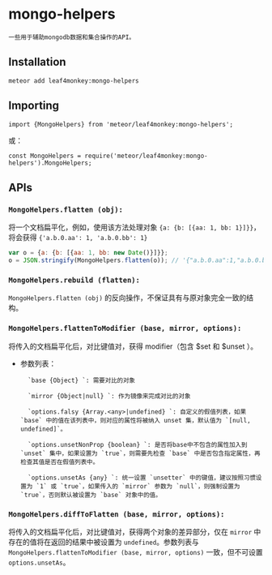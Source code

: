 # mongo-helpers

    一些用于辅助mongodb数据和集合操作的API。

## Installation

`meteor add leaf4monkey:mongo-helpers`

## Importing

`import {MongoHelpers} from 'meteor/leaf4monkey:mongo-helpers';`

或：

`const MongoHelpers = require('meteor/leaf4monkey:mongo-helpers').MongoHelpers;`

## APIs

### `MongoHelpers.flatten (obj):`

将一个文档扁平化，例如，使用该方法处理对象 `{a: {b: [{aa: 1, bb: 1}]}}`，将会获得 `{'a.b.0.aa': 1, 'a.b.0.bb': 1}`

```js
var o = {a: {b: [{aa: 1, bb: new Date()}]}};
o = JSON.stringify(MongoHelpers.flatten(o)); // '{"a.b.0.aa":1,"a.b.0.bb":"2016-07-06T03:42:53.511Z"}';
```


### `MongoHelpers.rebuild (flatten):`

`MongoHelpers.flatten (obj)` 的反向操作，不保证具有与原对象完全一致的结构。


### `MongoHelpers.flattenToModifier (base, mirror, options):`

将传入的文档扁平化后，对比键值对，获得 modifier（包含 $set 和 $unset ）。

- 参数列表：

        `base {Object} `: 需要对比的对象

        `mirror {Object|null} `: 作为镜像来完成对比的对象

        `options.falsy {Array.<any>|undefined} `: 自定义的假值列表，如果 `base` 中的值在该列表中，则对应的属性将被纳入 unset 集，默认值为 `[null, undefined]`。

        `options.unsetNonProp {boolean} `: 是否将base中不包含的属性加入到 `unset` 集中，如果设置为 `true`，则需要先检查 `base` 中是否包含指定属性，再检查其值是否在假值列表中。

        `options.unsetAs {any} `: 统一设置 `unsetter` 中的键值，建议按照习惯设置为 `1` 或 `true`，如果传入的 `mirror` 参数为 `null`，则强制设置为 `true`，否则默认被设置为 `base` 对象中的值。

    
### `MongoHelpers.diffToFlatten (base, mirror, options):`

将传入的文档扁平化后，对比键值对，获得两个对象的差异部分，仅在 `mirror` 中存在的值将在返回的结果中被设置为 `undefined`。参数列表与 `MongoHelpers.flattenToModifier (base, mirror, options)` 一致，但不可设置 `options.unsetAs`。